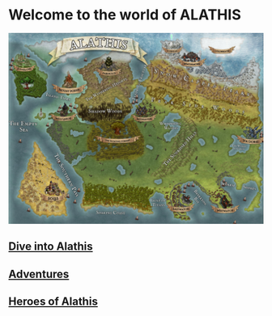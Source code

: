 # Welcome to the world of ALATHIS

![Alathis](files/AlathisWorld.jpg)

## [Dive into Alathis](Alathis/index.md)

## [Adventures](Adventures/index.md)

## [Heroes of Alathis](Heroes/index.md)